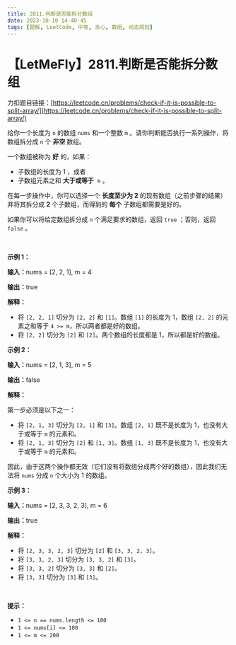 ```yaml
---
title: 2811.判断是否能拆分数组
date: 2023-10-10 14-40-45
tags: [题解, LeetCode, 中等, 贪心, 数组, 动态规划]
---
```


# 【LetMeFly】2811.判断是否能拆分数组

力扣题目链接：[https://leetcode.cn/problems/check-if-it-is-possible-to-split-array/](https://leetcode.cn/problems/check-if-it-is-possible-to-split-array/)

<p>给你一个长度为 <code>n</code> 的数组 <code>nums</code> 和一个整数 <code>m</code> 。请你判断能否执行一系列操作，将数组拆分成 <code>n</code> 个 <strong>非空 </strong>数组。</p>

<p>一个数组被称为 <strong>好</strong> 的，如果：</p>

<ul>
	<li>子数组的长度为 1 ，或者</li>
	<li>子数组元素之和 <strong>大于或等于</strong>&nbsp; <code>m</code> 。</li>
</ul>

<p>在每一步操作中，你可以选择一个 <strong>长度至少为 2</strong> 的现有数组（之前步骤的结果） 并将其拆分成 <strong>2</strong> 个子数组，而得到的 <strong>每个</strong> 子数组都需要是好的。</p>

<p>如果你可以将给定数组拆分成 <code>n</code> 个满足要求的数组，返回 <code>true</code><em> </em>；否则，返回 <code>false</code> 。</p>

<p>&nbsp;</p>

<p><strong class="example">示例 1：</strong></p>

<div class="example-block">
<p><span class="example-io"><b>输入：</b>nums = [2, 2, 1], m = 4</span></p>

<p><span class="example-io"><b>输出：</b>true</span></p>

<p><strong>解释：</strong></p>

<ul>
	<li>将 <code>[2, 2, 1]</code> <span class="example-io">切分为</span> <code>[2, 2]</code> 和&nbsp;<code>[1]</code>。数组 <code>[1]</code> 的长度为 1，数组 <code>[2, 2]</code> 的元素之和等于 <code>4 &gt;= m</code>，所以两者都是好的数组。</li>
	<li>将 <code>[2, 2]</code> <span class="example-io">切分为</span> <code>[2]</code> 和&nbsp;<code>[2]</code>。两个数组的长度都是 1，所以都是好的数组。</li>
</ul>
</div>

<p><strong class="example">示例 2：</strong></p>

<div class="example-block">
<p><span class="example-io"><b>输入：</b></span><span class="example-io">nums = [2, 1, 3], m = 5</span></p>

<p><span class="example-io"><b>输出：</b></span><span class="example-io">false</span></p>

<p><strong>解释：</strong></p>

<p>第一步必须是以下之一：</p>

<ul>
	<li>将&nbsp;<code>[2, 1, 3]</code> <span class="example-io">切分为</span> <code>[2, 1]</code> 和&nbsp;<code>[3]</code>。数组&nbsp;<code>[2, 1]</code> 既不是长度为 1，也没有大于或等于 <code>m</code> 的元素和。</li>
	<li>将 <code>[2, 1, 3]</code> <span class="example-io">切分为</span> <code>[2]</code> 和 <code>[1, 3]</code>。数组&nbsp;<code>[1, 3]</code> 既不是长度为 1，也没有大于或等于 <code>m</code> 的元素和。</li>
</ul>

<p>因此，由于这两个操作都无效（它们没有将数组分成两个好的数组），因此我们无法将 <code>nums</code> 分成 <code>n</code> 个大小为 1 的数组。</p>
</div>

<p><strong class="example">示例 3：</strong></p>

<div class="example-block">
<p><span class="example-io"><b>输入：</b></span><span class="example-io">nums = [2, 3, 3, 2, 3], m = 6</span></p>

<p><span class="example-io"><b>输出：</b></span><span class="example-io">true</span></p>

<p><strong>解释：</strong></p>

<ul>
	<li><span class="example-io">将&nbsp;<code>[2, 3, 3, 2, 3]</code>&nbsp;切分为&nbsp;<code>[2]</code> 和&nbsp;<code>[3, 3, 2, 3]</code>。</span></li>
	<li><span class="example-io">将 <code>[3, 3, 2, 3]</code> 切分为 <code>[3, 3, 2]</code> 和 <code>[3]</code>。</span></li>
	<li><span class="example-io">将 <code>[3, 3, 2]</code> 切分为 <code>[3, 3]</code> 和 <code>[2]</code>。</span></li>
	<li><span class="example-io">将 <code>[3, 3]</code> 切分为 <code>[3]</code> 和 <code>[3]</code>。</span></li>
</ul>
</div>

<p>&nbsp;</p>

<p><strong>提示：</strong></p>

<ul>
	<li><code>1 &lt;= n == nums.length &lt;= 100</code></li>
	<li><code>1 &lt;= nums[i] &lt;= 100</code></li>
	<li><code>1 &lt;= m &lt;= 200</code></li>
</ul>


    